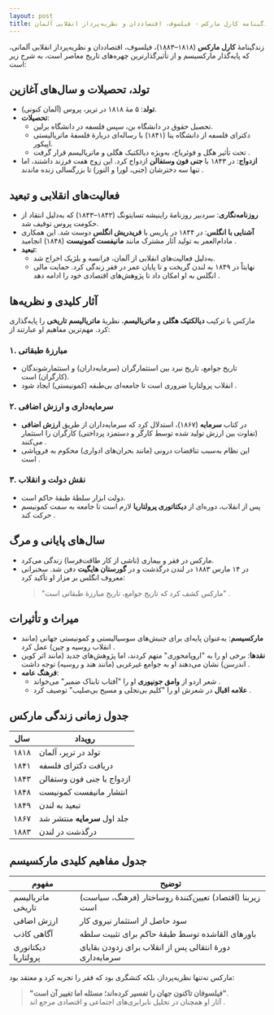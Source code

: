 ```yaml
---
layout: post
title: زندگینامه کارل مارکس - فیلسوف، اقتصاددان و نظریه‌پرداز انقلابی آلمان
---
```


زندگینامهٔ **کارل مارکس** (۱۸۱۸–۱۸۸۳)، فیلسوف، اقتصاددان و نظریه‌پرداز انقلابی آلمانی، که پایه‌گذار مارکسیسم و از تأثیرگذارترین چهره‌های تاریخ معاصر است، به شرح زیر است:

## تولد، تحصیلات و سال‌های آغازین
- **تولد**: ۵ مهٔ ۱۸۱۸ در تریر، پروس (آلمان کنونی).  
- **تحصیلات**:  
  - تحصیل حقوق در دانشگاه بن، سپس فلسفه در دانشگاه برلین.  
  - دکترای فلسفه از دانشگاه ینا (۱۸۴۱) با رساله‌ای دربارهٔ فلسفهٔ ماتریالیستی اپیکور.  
  - تحت تأثیر هگل و فوئرباخ، به‌ویژه دیالکتیک هگلی و ماتریالیسم قرار گرفت .  
- **ازدواج**: در ۱۸۴۳ با **جنی فون وستفالن** ازدواج کرد. این زوج هفت فرزند داشتند، اما تنها سه دخترشان (جنی، لورا و النور) تا بزرگسالی زنده ماندند .

## فعالیت‌های انقلابی و تبعید
- **روزنامه‌نگاری**: سردبیر روزنامهٔ راینیشه تسایتونگ (۱۸۴۲–۱۸۴۳) که به‌دلیل انتقاد از حکومت پروس توقیف شد.  
- **آشنایی با انگلس**: در ۱۸۴۴ در پاریس با **فریدریش انگلس** دوست شد. این همکاری مادام‌العمر به تولید آثار مشترک مانند **مانیفست کمونیست** (۱۸۴۸) انجامید .  
- **تبعید**:  
  - به‌دلیل فعالیت‌های انقلابی از آلمان، فرانسه و بلژیک اخراج شد.  
  - نهایتاً در ۱۸۴۹ به لندن گریخت و تا پایان عمر در فقر زندگی کرد. حمایت مالی انگلس به او امکان داد تا پژوهش‌های اقتصادی خود را ادامه دهد .  

## آثار کلیدی و نظریه‌ها
مارکس با ترکیب **دیالکتیک هگلی** و **ماتریالیسم**، نظریهٔ **ماتریالیسم تاریخی** را پایه‌گذاری کرد. مهم‌ترین مفاهیم او عبارتند از:

### ۱. **مبارزهٔ طبقاتی**
- تاریخ جوامع، تاریخ نبرد بین استثمارگران (سرمایه‌داران) و استثمارشوندگان (کارگران) است.  
- انقلاب پرولتاریا ضروری است تا جامعه‌ای بی‌طبقه (کمونیستی) ایجاد شود .

### ۲. **سرمایه‌داری و ارزش اضافی**
- در کتاب **سرمایه** (۱۸۶۷)، استدلال کرد که سرمایه‌داران از طریق **ارزش اضافی** (تفاوت بین ارزش تولید شده توسط کارگر و دستمزد پرداختی) کارگران را استثمار می‌کنند .  
- این نظام به‌سبب تناقضات درونی (مانند بحران‌های ادواری) محکوم به فروپاشی است .

### ۳. **نقش دولت و انقلاب**
- دولت ابزار سلطهٔ طبقهٔ حاکم است.  
- پس از انقلاب، دوره‌ای از **دیکتاتوری پرولتاریا** لازم است تا جامعه به سمت کمونیسم حرکت کند .

## سال‌های پایانی و مرگ
- مارکس در فقر و بیماری (ناشی از کار طاقت‌فرسا) زندگی می‌کرد.  
- در ۱۴ مارس ۱۸۸۳ در لندن درگذشت و در **گورستان هایگیت** دفن شد. سخنرانی معروف انگلس بر مزار او تأکید کرد:  
  > "مارکس کشف کرد که تاریخ جوامع، تاریخ مبارزهٔ طبقاتی است" .  

## میراث و تأثیرات
- **مارکسیسم**: به‌عنوان پایه‌ای برای جنبش‌های سوسیالیستی و کمونیستی جهانی (مانند انقلاب روسیه و چین) عمل کرد .  
- **نقدها**: برخی او را به "اروپامحوری" متهم کردند، اما پژوهش‌های جدید (مانند اثر کوین اندرسن) نشان می‌دهند او به جوامع غیرغربی (مانند هند و روسیه) توجه داشت .  
- **فرهنگ عامه**:  
  - شعر اردو از **وامق جونپوری** او را "آفتاب تابناک ضمیر" می‌خواند .  
  - **علامه اقبال** در شعرش او را "کلیم بی‌تجلی و مسیح بی‌صلیب" توصیف کرد .  

## جدول زمانی زندگی مارکس 

| سال       | رویداد                     |
|-----------|----------------------------|
| ۱۸۱۸     | تولد در تریر، آلمان        |
| ۱۸۴۱     | دریافت دکترای فلسفه        |
| ۱۸۴۳     | ازدواج با جنی فون وستفالن  |
| ۱۸۴۸     | انتشار مانیفست کمونیست    |
| ۱۸۴۹     | تبعید به لندن              |
| ۱۸۶۷     | جلد اول **سرمایه** منتشر شد |
| ۱۸۸۳     | درگذشت در لندن             |

## جدول مفاهیم کلیدی مارکسیسم 

| مفهوم             | توضیح                                  |
|--------------------|----------------------------------------|
| ماتریالیسم تاریخی | زیربنا (اقتصاد) تعیین‌کنندهٔ روساختار (فرهنگ، سیاست) است |
| ارزش اضافی        | سود حاصل از استثمار نیروی کار          |
| آگاهی کاذب        | باورهای القاشده توسط طبقهٔ حاکم برای تثبیت سلطه |
| دیکتاتوری پرولتاریا | دورهٔ انتقالی پس از انقلاب برای زدودن بقایای سرمایه‌داری |

مارکس نه‌تنها نظریه‌پرداز، بلکه کنشگری بود که فقر را تجربه کرد و معتقد بود:  
> **"فیلسوفان تاکنون جهان را تفسیر کرده‌اند؛ مسئله اما تغییر آن است"**.  
آثار او همچنان در تحلیل نابرابری‌های اجتماعی و اقتصادی مرجع اند .
